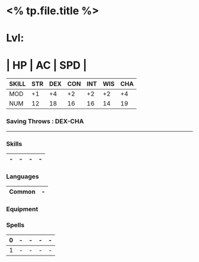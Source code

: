 # <% tp.file.title %>

# Lvl: 

# | HP  |  AC  | SPD  |

| SKILL | STR | DEX | CON | INT | WIS | CHA |
| ----- | --- | --- | --- | --- | --- | --- |
| MOD   | +1  | +4  | +2  | +2  | +2  | +4  |
| NUM   | 12  | 18  | 16  | 16  | 14  | 19  |

### Saving Throws :  DEX-CHA
---
### Skills
| -   | -   | -   | -   | 
| --- | --- | --- | --- |

### Languages
| Common | - |
| ------ | ------ |

### Equipment


### Spells
| 0   | -   | -   | -   | -   |
| --- | --- | --- | --- | --- |
| 1   | -   | -   | -   | -   |



